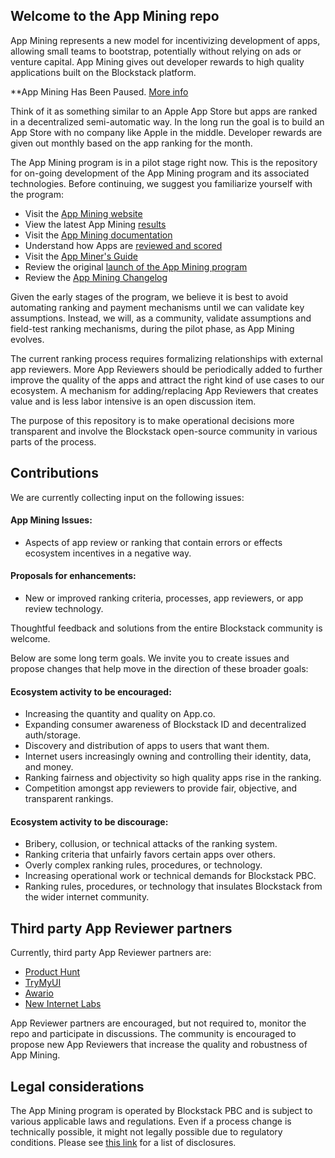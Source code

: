 
## Welcome to the App Mining repo

App Mining represents a new model for incentivizing development of apps, allowing small teams to bootstrap, potentially without relying on ads or venture capital. App Mining gives out developer rewards to high quality applications built on the Blockstack platform. 

**App Mining Has Been Paused. [More info](https://blog.blockstack.org/the-next-phase-of-app-mining/)

Think of it as something similar to an Apple App Store but apps are ranked in a decentralized semi-automatic way. In the long run the goal is to build an App Store with no company like Apple in the middle. Developer rewards are given out monthly based on the app ranking for the month.

The App Mining program is in a pilot stage right now. This is the repository for on-going development of the App Mining program and its associated technologies. Before continuing, we suggest you familiarize yourself with the program:


- Visit the [App Mining website](https://app.co/mining)
- View the latest App Mining [results](https://app.co/mining/latest) 
- Visit the [App Mining documentation](https://docs.blockstack.org/develop/mining_intro.html) 
- Understand how Apps are [reviewed and scored](https://docs.blockstack.org/develop/app-reviewers.html) 
- Visit the [App Miner's Guide](https://docs.blockstack.org/community/app-miners-guide.html) 
- Review the original [launch of the App Mining program](https://blog.blockstack.org/app-mining-game-theory-algorithm-design/)
- Review the [App Mining Changelog](https://github.com/blockstack/app-mining/blob/master/CHANGELOG.md)

Given the early stages of the program, we believe it is best to avoid automating ranking and payment mechanisms until we can validate key assumptions. Instead, we will, as a community, validate assumptions and field-test ranking mechanisms, during the pilot phase, as App Mining evolves.

The current ranking process requires formalizing relationships with external app reviewers. More App Reviewers should be periodically added to further improve the quality of the apps and attract the right kind of use cases to our ecosystem. A mechanism for adding/replacing App Reviewers that creates value and is less labor intensive is an open discussion item.

The purpose of this repository is to make operational decisions more transparent and involve the Blockstack open-source community in various parts of the process. 

## Contributions

We are currently collecting input on the following issues:  

#### App Mining Issues: 
  - Aspects of app review or ranking that contain errors or effects ecosystem incentives in a negative way. 
#### Proposals for enhancements: 
  - New or improved ranking criteria, processes, app reviewers, or app review technology. 

Thoughtful feedback and solutions from the entire Blockstack community is welcome. 

Below are some long term goals. We invite you to create issues and propose changes that help move in the direction of these broader goals:

#### Ecosystem activity to be encouraged: 

- Increasing the quantity and quality on App.co. 
- Expanding consumer awareness of Blockstack ID and decentralized auth/storage. 
- Discovery and distribution of apps to users that want them. 
- Internet users increasingly owning and controlling their identity, data, and money. 
- Ranking fairness and objectivity so high quality apps rise in the ranking. 
- Competition amongst app reviewers to provide fair, objective, and transparent rankings. 

#### Ecosystem activity to be discourage: 

- Bribery, collusion, or technical attacks of the ranking system. 
- Ranking criteria that unfairly favors certain apps over others. 
- Overly complex ranking rules, procedures, or technology. 
- Increasing operational work or technical demands for Blockstack PBC. 
- Ranking rules, procedures, or technology that insulates Blockstack from the wider internet community. 

## Third party App Reviewer partners

Currently, third party App Reviewer partners are:

- [Product Hunt](https://blog.producthunt.com/only-the-best-dapps-were-joining-blockstack-s-app-reviewer-program-%EF%B8%8F-6085bea0f501)
- [TryMyUI](https://www.trymyui.com/blog/2019/01/09/trymyui-partners-with-blockstack-to-rate-blockchain-based-apps/)
- [Awario](https://blog.blockstack.org/introducing-awario-app-reviewer/)
- [New Internet Labs](https://blog.blockstack.org/introducing-new-internet-labs-the-digital-rights-reviewer-for-app-mining/)

App Reviewer partners are encouraged, but not required to, monitor the repo and participate in discussions. The community is encouraged to propose new App Reviewers that increase the quality and robustness of App Mining.

## Legal considerations

The App Mining program is operated by Blockstack PBC and is subject to various applicable laws and regulations. Even if a process change is technically possible, it might not legally possible due to regulatory conditions. Please see [this link](https://blog.blockstack.org/introducing-app-mining/) for a list of disclosures.
